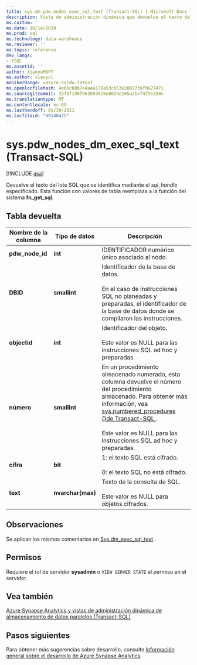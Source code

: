 ```yaml
---
title: sys.dm_pdw_nodes_exec_sql_text (Transact-SQL) | Microsoft Docs
description: Vista de administración dinámica que devuelve el texto del lote SQL que se identifica mediante el sql_handle especificado.
ms.custom: ''
ms.date: 10/14/2019
ms.prod: sql
ms.technology: data-warehouse
ms.reviewer: ''
ms.topic: reference
dev_langs:
- TSQL
ms.assetid: ''
author: XiaoyuMSFT
ms.author: xiaoyul
monikerRange: =azure-sqldw-latest
ms.openlocfilehash: 4e66c08b7e4a4a179a53c853e2802759f0627471
ms.sourcegitcommit: 33f0f190f962059826e002be165a2bef4f9e350c
ms.translationtype: MT
ms.contentlocale: es-ES
ms.lasthandoff: 01/30/2021
ms.locfileid: "99140475"
---
```

# <a name="syspdw_nodes_dm_exec_sql_text-transact-sql"></a>sys.pdw_nodes_dm_exec_sql_text (Transact-SQL)
[!INCLUDE [asa](../../includes/applies-to-version/asa.md)]

Devuelve el texto del lote SQL que se identifica mediante el *sql_handle* especificado. Esta función con valores de tabla reemplaza a la función del sistema **fn_get_sql**.  
   
## <a name="table-returned"></a>Tabla devuelta  
|Nombre de la columna|Tipo de datos|Descripción|  
|-----------------|---------------|-----------------|  
|**pdw_node_id**|**int**|IDENTIFICADOR numérico único asociado al nodo.|
|**DBID**|**smallint**|Identificador de la base de datos.<br /><br /> En el caso de instrucciones SQL no planeadas y preparadas, el identificador de la base de datos donde se compilaron las instrucciones.|  
|**objectid**|**int**|Identificador del objeto.<br /><br /> Este valor es NULL para las instrucciones SQL ad hoc y preparadas.|  
|**número**|**smallint**|En un procedimiento almacenado numerado, esta columna devuelve el número del procedimiento almacenado. Para obtener más información, vea [sys.numbered_procedures &#40;&#41;de Transact-SQL ](../../relational-databases/system-catalog-views/sys-numbered-procedures-transact-sql.md).<br /><br /> Este valor es NULL para las instrucciones SQL ad hoc y preparadas.|  
|**cifra**|**bit**|1: el texto SQL está cifrado.<br /><br /> 0: el texto SQL no está cifrado.|  
|**text**|**nvarchar(max)**|Texto de la consulta de SQL.<br /><br /> Este valor es NULL para objetos cifrados.|  

## <a name="remarks"></a>Observaciones  
Se aplican los mismos comentarios en [Sys.dm_exec_sql_text](./sys-dm-exec-sql-text-transact-sql.md) .  
  
## <a name="permissions"></a>Permisos  
 Requiere el rol de servidor **sysadmin** o `VIEW SERVER STATE` el permiso en el servidor.  
  
## <a name="see-also"></a>Vea también  
 [Azure Synapse Analytics y vistas de administración dinámica de almacenamiento de datos paralelos &#40;Transact-SQL&#41;](../../relational-databases/system-dynamic-management-views/sql-and-parallel-data-warehouse-dynamic-management-views.md)  

  ## <a name="next-steps"></a>Pasos siguientes
 Para obtener más sugerencias sobre desarrollo, consulte [información general sobre el desarrollo de Azure Synapse Analytics](/azure/sql-data-warehouse/sql-data-warehouse-overview-develop).